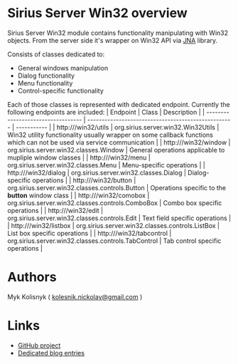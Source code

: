 # Sirius Server Win32 overview 

Sirius Server Win32 module contains functionality manipulating with Win32 objects. From the server side it's wrapper on Win32 API via [JNA](http://java.jna.net) library.

Consists of classes dedicated to:
* General windows manipulation
* Dialog functionality
* Menu functionality
* Control-specific functionality

Each of those classes is represented with dedicated endpoint. Currently the following endpoints are included:
| Endpoint                           | Class                                               | Description |
| ---------------------------------- | --------------------------------------------------- | ----------- |
| http://<base URL>/win32/utils      | org.sirius.server.win32.Win32Utils                  | Win32 utility functionality usually wrapper on some callback functions which can not be used via service communication |
| http://<base URL>/win32/window     | org.sirius.server.win32.classes.Window              | General operations applicable to mupliple window classes |
| http://<base URL>/win32/menu       | org.sirius.server.win32.classes.Menu                | Menu-specific operations |
| http://<base URL>/win32/dialog     | org.sirius.server.win32.classes.Dialog              | Dialog-specific operations |
| http://<base URL>/win32/button     | org.sirius.server.win32.classes.controls.Button     | Operations specific to the **button** window class |
| http://<base URL>/win32/comobox    | org.sirius.server.win32.classes.controls.ComboBox   | Combo box specific operations |
| http://<base URL>/win32/edit       | org.sirius.server.win32.classes.controls.Edit       | Text field specific operations |
| http://<base URL>/win32/listbox    | org.sirius.server.win32.classes.controls.ListBox    | List box specific operations |
| http://<base URL>/win32/tabcontrol | org.sirius.server.win32.classes.controls.TabControl | Tab control specific operations |

# Authors

Myk Kolisnyk ( [kolesnik.nickolay@gmail.com](mailto://kolesnik.nickolay@gmail.com) )

# Links  

* [GitHub project](https://github.com/mkolisnyk/Sirius)
* [Dedicated blog entries](http://mkolisnyk.blogspot.com/search/label/Sirius)